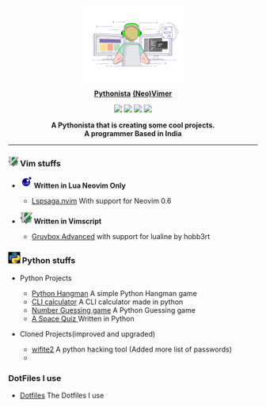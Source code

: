 <div align="center">
<img height="150" src="https://github.com/pynvimdev/pynvimdev/blob/main/coding.gif" alt="gif with funny random cat say thank you." />
</div>

<p align="center">
<b><a href="https://python.org">Pythonista</a></b>
<b><a href="https://github.com/neovim/neovim">(Neo)Vimer</a></b>

</p>

<p align="center">
<img src="https://img.shields.io/badge/python-%2300ADD8.svg?&style=for-the-badge&logo=python&logoColor=white" />
<img src="https://img.shields.io/badge/lua-%232C2D72.svg?&style=for-the-badge&logo=lua&logoColor=white"/>
<img src="https://img.shields.io/badge/vimscript%20-%23007ACC.svg?&style=for-the-badge&logo=vim&logoColor=white"/>
<img src="https://img.shields.io/badge/neovim-%2357A143.svg?&style=for-the-badge&logo=neovim&logoColor=white"/>
</p>

<div align='center'>
<b>A Pythonista that is creating some cool projects.</b><br>
<b>A programmer Based in India </b>
</div>
<hr/>


### <img alt="vim icon" src="https://github.com/pynvimdev/pynvimdev/blob/main/vim.svg" width=20 /> Vim stuffs

- <img alt="lua icon" src="https://github.com/glepnir/glepnir/raw/master/octicons/lua.svg" width=24 />  **Written in Lua Neovim Only**
   - [Lspsaga.nvim](https://github.com/pynvimdev/lspsaga.nvim) With support for Neovim 0.6 


- <img alt="vim icon" src="https://github.com/pynvimdev/pynvimdev/blob/main/vim.svg" width=24 /> **Written in Vimscript**
   - [Gruvbox Advanced](https://github.com/pynvimdev/Gruvbox_Advanced) with support for lualine by hobb3rt


### <img alt="python icon" src = "https://github.com/pynvimdev/pynvimdev/blob/main/pythonloa.png" width=24 /> Python stuffs
   
   - Python Projects
      - [Python Hangman](https://github.com/pynvimdev/Python_Hangman) A simple Python Hangman game
      - [CLI calculator](https://github.com/pynvimdev/Simple-calculator-using-python) A CLI calculator made in python
      - [Number Guessing game](https://github.com/pynvimdev/Guessing-game) A Python Guessing game 
      - [A Space Quiz ](https://github.com/pynvimdev/Space_App) Written in Python

   - Cloned Projects(improved and upgraded)
      - [wifite2](https://github.com/pynvimdev/wifite2) A python hacking tool (Added more list of passwords)
      - 
      

### DotFiles I use 
   - [Dotfiles](https://github.com/pynvimdev/Dotfiles_public) The Dotfiles I use

